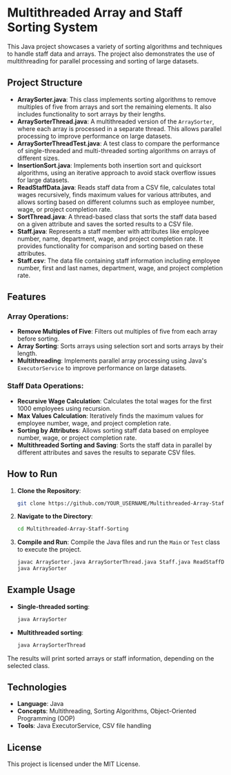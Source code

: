# Multithreaded Array and Staff Sorting System

This Java project showcases a variety of sorting algorithms and techniques to handle staff data and arrays. The project also demonstrates the use of multithreading for parallel processing and sorting of large datasets.

## Project Structure

- **ArraySorter.java**: This class implements sorting algorithms to remove multiples of five from arrays and sort the remaining elements. It also includes functionality to sort arrays by their lengths.
- **ArraySorterThread.java**: A multithreaded version of the `ArraySorter`, where each array is processed in a separate thread. This allows parallel processing to improve performance on large datasets.
- **ArraySorterThreadTest.java**: A test class to compare the performance of single-threaded and multi-threaded sorting algorithms on arrays of different sizes.
- **InsertionSort.java**: Implements both insertion sort and quicksort algorithms, using an iterative approach to avoid stack overflow issues for large datasets.
- **ReadStaffData.java**: Reads staff data from a CSV file, calculates total wages recursively, finds maximum values for various attributes, and allows sorting based on different columns such as employee number, wage, or project completion rate.
- **SortThread.java**: A thread-based class that sorts the staff data based on a given attribute and saves the sorted results to a CSV file.
- **Staff.java**: Represents a staff member with attributes like employee number, name, department, wage, and project completion rate. It provides functionality for comparison and sorting based on these attributes.
- **Staff.csv**: The data file containing staff information including employee number, first and last names, department, wage, and project completion rate.

## Features

### Array Operations:
- **Remove Multiples of Five**: Filters out multiples of five from each array before sorting.
- **Array Sorting**: Sorts arrays using selection sort and sorts arrays by their length.
- **Multithreading**: Implements parallel array processing using Java's `ExecutorService` to improve performance on large datasets.

### Staff Data Operations:
- **Recursive Wage Calculation**: Calculates the total wages for the first 1000 employees using recursion.
- **Max Values Calculation**: Iteratively finds the maximum values for employee number, wage, and project completion rate.
- **Sorting by Attributes**: Allows sorting staff data based on employee number, wage, or project completion rate.
- **Multithreaded Sorting and Saving**: Sorts the staff data in parallel by different attributes and saves the results to separate CSV files.

## How to Run

1. **Clone the Repository**:
    ```bash
    git clone https://github.com/YOUR_USERNAME/Multithreaded-Array-Staff-Sorting.git
    ```
2. **Navigate to the Directory**:
    ```bash
    cd Multithreaded-Array-Staff-Sorting
    ```
3. **Compile and Run**:
    Compile the Java files and run the `Main` or `Test` class to execute the project.
    ```bash
    javac ArraySorter.java ArraySorterThread.java Staff.java ReadStaffData.java
    java ArraySorter
    ```

## Example Usage
- **Single-threaded sorting**:
    ```bash
    java ArraySorter
    ```
- **Multithreaded sorting**:
    ```bash
    java ArraySorterThread
    ```

The results will print sorted arrays or staff information, depending on the selected class.

## Technologies
- **Language**: Java
- **Concepts**: Multithreading, Sorting Algorithms, Object-Oriented Programming (OOP)
- **Tools**: Java ExecutorService, CSV file handling

## License
This project is licensed under the MIT License.
